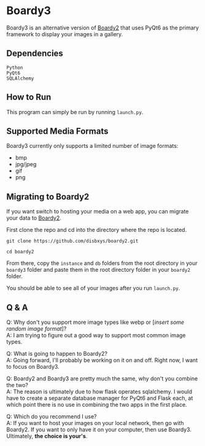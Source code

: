 # Boardy3
Boardy3 is an alternative version of [Boardy2](https://github.com/disbxys/boardy2) that uses PyQt6 as the primary framework to display your images in a gallery.

## Dependencies
```
Python
PyQt6
SQLAlchemy
```

## How to Run
This program can simply be run by running `launch.py`.

## Supported Media Formats
Boardy3 currently only supports a limited number of image formats:
- bmp
- jpg/jpeg
- gif
- png

## Migrating to Boardy2
If you want switch to hosting your media on a web app, you can migrate your data to [Boardy2](https://github.com/disbxys/boardy2).

First clone the repo and cd into the directory where the repo is located.
```
git clone https://github.com/disbxys/boardy2.git

cd boardy2
```
From there, copy the `instance` and `db` folders from the root directory in your `boardy3` folder and paste them in the root directory folder in your `boardy2` folder.

You should be able to see all of your images after you run `launch.py`.

## Q & A
Q: Why don't you support more image types like webp or [<i>insert some random image format</i>]?\
A: I am trying to figure out a good way to support most common image types.

Q: What is going to happen to Boardy2?\
A: Going forward, I'll probably be working on it on and off. Right now, I want to focus on Boardy3.

Q: Boardy2 and Boardy3 are pretty much the same, why don't you combine the two?\
A: The reason is ultimately due to how flask operates sqlalchemy. I would have to create a separate database manager for PyQt6 and Flask each, at which point there is no use in combining the two apps in the first place.

Q: Which do you recommend I use?\
A: If you want to host your images on your local network, then go with Boardy2. If you want to only have it on your computer, then use Boardy3. Ultimately, <strong>the choice is your's</strong>.